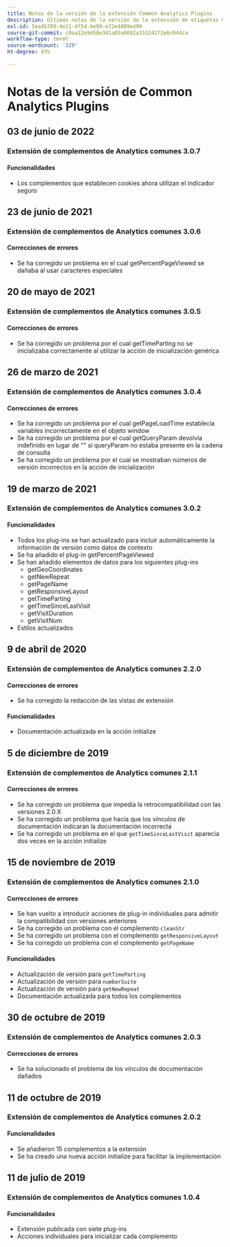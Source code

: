 ```yaml
---
title: Notas de la versión de la extensión Common Analytics Plugins
description: Últimas notas de la versión de la extensión de etiquetas Common Analytics Plugins en Adobe Experience Platform.
exl-id: 5ea4b709-4e21-4f5d-be99-e72e4889ed99
source-git-commit: c0aa12e9d50e3d1a05a8692a153242f2e6c044ca
workflow-type: tm+mt
source-wordcount: '329'
ht-degree: 93%

---
```


# Notas de la versión de Common Analytics Plugins

## 03 de junio de 2022

### Extensión de complementos de Analytics comunes 3.0.7

#### Funcionalidades

* Los complementos que establecen cookies ahora utilizan el indicador seguro

## 23 de junio de 2021

### Extensión de complementos de Analytics comunes 3.0.6

#### Correcciones de errores

* Se ha corregido un problema en el cual getPercentPageViewed se dañaba al usar caracteres especiales

## 20 de mayo de 2021

### Extensión de complementos de Analytics comunes 3.0.5

#### Correcciones de errores

* Se ha corregido un problema por el cual getTimeParting no se inicializaba correctamente al utilizar la acción de inicialización genérica

## 26 de marzo de 2021

### Extensión de complementos de Analytics comunes 3.0.4

#### Correcciones de errores

* Se ha corregido un problema por el cual getPageLoadTime establecía variables incorrectamente en el objeto window
* Se ha corregido un problema por el cual getQueryParam devolvía indefinido en lugar de &quot;&quot; si queryParam no estaba presente en la cadena de consulta
* Se ha corregido un problema por el cual se mostraban números de versión incorrectos en la acción de inicialización

## 19 de marzo de 2021

### Extensión de complementos de Analytics comunes 3.0.2

#### Funcionalidades

* Todos los plug-ins se han actualizado para incluir automáticamente la información de versión como datos de contexto
* Se ha añadido el plug-in getPercentPageViewed
* Se han añadido elementos de datos para los siguientes plug-ins
   * getGeoCoordinates
   * getNewRepeat
   * getPageName
   * getResponsiveLayout
   * getTimeParting
   * getTimeSinceLastVisit
   * getVisitDuration
   * getVisitNum
* Estilos actualizados

## 9 de abril de 2020

### Extensión de complementos de Analytics comunes 2.2.0

#### Correcciones de errores

* Se ha corregido la redacción de las vistas de extensión

#### Funcionalidades

* Documentación actualizada en la acción initialize

## 5 de diciembre de 2019

### Extensión de complementos de Analytics comunes 2.1.1

#### Correcciones de errores

* Se ha corregido un problema que impedía la retrocompatibilidad con las versiones 2.0.X
* Se ha corregido un problema que hacía que los vínculos de documentación indicaran la documentación incorrecta
* Se ha corregido un problema en el que `getTimeSinceLastVisit` aparecía dos veces en la acción initialize

## 15 de noviembre de 2019

### Extensión de complementos de Analytics comunes 2.1.0

#### Correcciones de errores

* Se han vuelto a introducir acciones de plug-in individuales para admitir la compatibilidad con versiones anteriores
* Se ha corregido un problema con el complemento `cleanStr`
* Se ha corregido un problema con el complemento `getResponsiveLayout`
* Se ha corregido un problema con el complemento `getPageName`

#### Funcionalidades

* Actualización de versión para `getTimeParting`
* Actualización de versión para `numberSuite`
* Actualización de versión para `getNewRepeat`
* Documentación actualizada para todos los complementos

## 30 de octubre de 2019

### Extensión de complementos de Analytics comunes 2.0.3

#### Correcciones de errores

* Se ha solucionado el problema de los vínculos de documentación dañados

## 11 de octubre de 2019

### Extensión de complementos de Analytics comunes 2.0.2

#### Funcionalidades

* Se añadieron 15 complementos a la extensión
* Se ha creado una nueva acción initialize para facilitar la implementación

## 11 de julio de 2019

### Extensión de complementos de Analytics comunes 1.0.4

#### Funcionalidades

* Extensión publicada con siete plug-ins
* Acciones individuales para inicializar cada complemento
